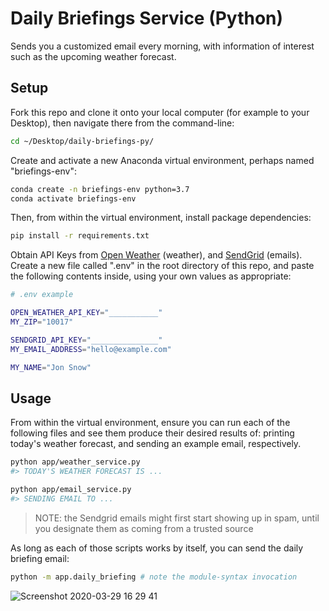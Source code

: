 # Daily Briefings Service (Python)

Sends you a customized email every morning, with information of interest such as the upcoming weather forecast.

## Setup

Fork this repo and clone it onto your local computer (for example to your Desktop), then navigate there from the command-line:

```sh
cd ~/Desktop/daily-briefings-py/
```

Create and activate a new Anaconda virtual environment, perhaps named "briefings-env":

```sh
conda create -n briefings-env python=3.7
conda activate briefings-env
```

Then, from within the virtual environment, install package dependencies:

```sh
pip install -r requirements.txt
```

Obtain API Keys from [Open Weather](https://home.openweathermap.org/api_keys) (weather), and [SendGrid](https://app.sendgrid.com/settings/api_keys) (emails). Create a new file called ".env" in the root directory of this repo, and paste the following contents inside, using your own values as appropriate:

```sh
# .env example

OPEN_WEATHER_API_KEY="___________"
MY_ZIP="10017"

SENDGRID_API_KEY="_______________"
MY_EMAIL_ADDRESS="hello@example.com"

MY_NAME="Jon Snow"
```

## Usage

From within the virtual environment, ensure you can run each of the following files and see them produce their desired results of: printing today's weather forecast, and sending an example email, respectively.

```sh
python app/weather_service.py
#> TODAY'S WEATHER FORECAST IS ...
```

```sh
python app/email_service.py
#> SENDING EMAIL TO ...
```

> NOTE: the Sendgrid emails might first start showing up in spam, until you designate them as coming from a trusted source

As long as each of those scripts works by itself, you can send the daily briefing email:

```sh
python -m app.daily_briefing # note the module-syntax invocation
```

![Screenshot 2020-03-29 16 29 41](https://user-images.githubusercontent.com/1328807/77859989-8831dd80-71da-11ea-9e6b-68469b7f6f09.png)
